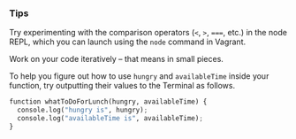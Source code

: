 ### Tips

Try experimenting with the comparison operators (`<`, `>`, `===`, etc.) in the node REPL, which you can launch using the `node` command in Vagrant.

Work on your code iteratively – that means in small pieces. 

To help you figure out how to use `hungry` and `availableTime` inside your function, try outputting their values to the Terminal as follows.

```python
function whatToDoForLunch(hungry, availableTime) {
  console.log("hungry is", hungry);
  console.log("availableTime is", availableTime);
}
```